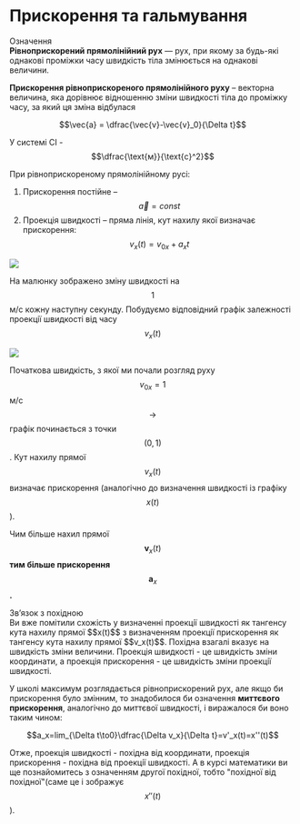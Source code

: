 # Прискорення та гальмування

<div class="eoz-wrap">
<span class="eoz">Означення</span>
<div class="eoz-text">
<b>Рiвноприскорений прямолiнiйний рух</b> — рух, при якому за будь-якi однаковi промiжки часу швидкiсть тiла змiнюється на однаковi величини.
<p></p>
<b>Прискорення рiвноприскореного прямолiнiйного руху</b> – векторна величина, яка дорiвнює вiдношенню змiни швидкостi тiла до промiжку часу, за який ця змiна вiдбулася

$$\vec{a} = \dfrac{\vec{v}-\vec{v}_0}{\Delta t}$$


У системi СI - $$\dfrac{\text{м}}{\text{с}^2}$$

</div>
</div>

При рiвноприскореному прямолiнiйному русi:
1. Прискорення постiйне – $$\vec{a}=const$$
2. Проекцiя швидкостi – пряма лiнiя, кут нахилу якої визначає прискорення:
$$v_x(t)=v_{0x}+a_xt$$

<img class="image"  src="https://rawgit.com/chudaol/ed-era-book-physics/master/images/chapter_2/3.svg" />

На малюнку зображено змiну швидкостi на $$1$$ м/с кожну наступну секунду. Побудуємо вiдповiдний графiк залежностi проекцiї швидкостi вiд часу $$v_x(t)$$

<img class="image"  src="https://rawgit.com/chudaol/ed-era-book-physics/master/images/chapter_2/4.svg" />

Початкова швидкiсть, з якої ми почали розгляд руху $$v_{0x}= 1$$ м/с $$\rightarrow$$ графiк починається з точки $$(0,1)$$. Кут нахилу прямої $$v_x(t)$$ визначає прискорення (аналогiчно до визначення швидкостi iз графiку $$x(t)$$).

<p1>Чим бiльше нахил прямої</p1> $$\boldsymbol v_x(t)$$ <b>тим бiльше прискорення</b> $$\boldsymbol a_x$$<b>.</b>


<div class="add-wrap">
<span class="add">Зв’язок з похiдною</span>
<div class="add-text">
Ви вже помiтили схожiсть у визначеннi проекцiї швидкостi як тангенсу кута нахилу прямої $$x(t)$$ з визначенням проекцiї прискорення як тангенсу кута нахилу прямої $$v_x(t)$$. Похiдна взагалi вказує на швидкiсть змiни величини. Проекцiя швидкостi - це швидкiсть змiни координати, а проекцiя прискорення - це швидкiсть змiни проекцiї швидкостi.

У школi максимум розглядається рiвноприскорений рух, але якщо би прискорення було змiнним, то знадобилося би означення <b>миттєвого прискорення</b>, аналогiчно до миттєвої швидкостi, i виражалося би воно таким чином:

$$a_x=lim_{\Delta t\to0}\dfrac{\Delta v_x}{\Delta t}=v'_x(t)=x''(t)$$

Отже, проекцiя швидкостi - похiдна вiд координати, проекцiя прискорення - похiдна вiд проекцiї швидкостi. А в курсi математики ви ще познайомитесь з означенням другої похiдної, тобто "похiдної вiд похiдної"(саме це i зображує $$x''(t)$$).
</div>
</div>


	